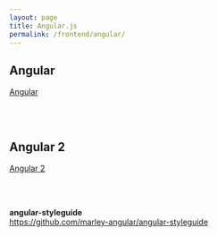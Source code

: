 ```yaml
---
layout: page
title: Angular.js
permalink: /frontend/angular/
---
```



## Angular

[Angular](/frontend/angular/v1/)


<br/><br/>

## Angular 2

[Angular 2](/frontend/angular/v2/)


<br/><br/>

<strong>angular-styleguide</strong>  
https://github.com/marley-angular/angular-styleguide
